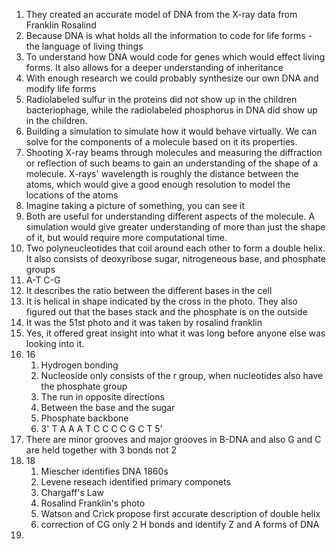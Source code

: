 1. They created an accurate model of DNA from the X-ray data from Franklin Rosalind
2. Because DNA is what holds all the information to code for life forms - the language of living things
3. To understand how DNA would code for genes which would effect living forms. It also allows for a deeper understanding of inheritance
4. With enough research we could probably synthesize our own DNA and modify life forms
5. Radiolabeled sulfur in the proteins did not show up in the children bacteriophage, while the radiolabeled phosphorus in DNA did show up in the children. 
6. Building a simulation to simulate how it would behave virtually. We can solve for the components of a molecule based on it its properties.
7. Shooting X-ray beams through molecules and measuring the diffraction or reflection of such beams to gain an understanding of the shape of a molecule. X-rays' wavelength is roughly the distance between the atoms, which would give a good enough resolution to model the locations of the atoms
8. Imagine taking a picture of something, you can see it
9. Both are useful for understanding different aspects of the molecule. A simulation would give greater understanding of more than just the shape of it, but would require more computational time. 
10. Two polyneucleotides that coil around each other to form a double helix. It also consists of deoxyribose sugar, nitrogeneous base, and phosphate groups
11. A-T C-G
12. It describes the ratio between the different bases in the cell
13. It is helical in shape indicated by the cross in the photo. They also figured out that the bases stack and the phosphate is on the outside
14. It was the 51st photo and it was taken by rosalind franklin
15. Yes, it offered great insight into what it was long before anyone else was looking into it.
16. 16
	1. Hydrogen bonding
	2. Nucleoside only consists of the r group, when nucleotides also have the phosphate group
	3. The run in opposite directions
	4. Between the base and the sugar
	5. Phosphate backbone
	6. 3' T A A A T C C C C G C T 5'
17. There are minor grooves and major grooves in B-DNA and also G and C are held together with 3 bonds not 2
18. 18
	1. Miescher identifies DNA 1860s
	2. Levene reseach identified primary componets
	3. Chargaff's Law
	4. Rosalind Franklin's photo
	5. Watson and Crick propose first accurate description of double helix
	6. correction of CG only 2 H bonds and identify Z and A forms of DNA
19. 